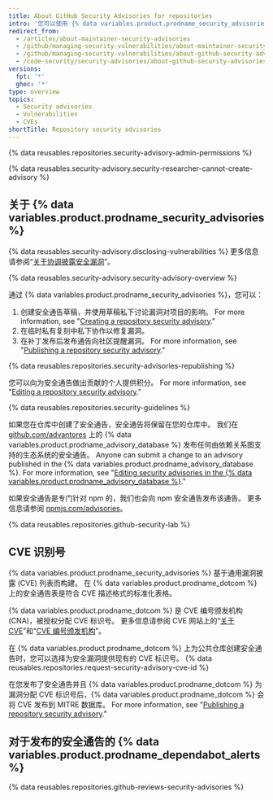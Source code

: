 ```yaml
---
title: About GitHub Security Advisories for repositories
intro: '您可以使用 {% data variables.product.prodname_security_advisories %} 来私下讨论、修复和发布有关仓库中安全漏洞的信息。'
redirect_from:
  - /articles/about-maintainer-security-advisories
  - /github/managing-security-vulnerabilities/about-maintainer-security-advisories
  - /github/managing-security-vulnerabilities/about-github-security-advisories
  - /code-security/security-advisories/about-github-security-advisories
versions:
  fpt: '*'
  ghec: '*'
type: overview
topics:
  - Security advisories
  - Vulnerabilities
  - CVEs
shortTitle: Repository security advisories
---
```


{% data reusables.repositories.security-advisory-admin-permissions %}

{% data reusables.security-advisory.security-researcher-cannot-create-advisory %}

## 关于 {% data variables.product.prodname_security_advisories %}

{% data reusables.security-advisory.disclosing-vulnerabilities %} 更多信息请参阅“[关于协调披露安全漏洞](/code-security/repository-security-advisories/about-coordinated-disclosure-of-security-vulnerabilities)”。

{% data reusables.security-advisory.security-advisory-overview %}

通过 {% data variables.product.prodname_security_advisories %}，您可以：

1. 创建安全通告草稿，并使用草稿私下讨论漏洞对项目的影响。 For more information, see "[Creating a repository security advisory](/code-security/repository-security-advisories/creating-a-repository-security-advisory)."
2. 在临时私有复刻中私下协作以修复漏洞。
3. 在补丁发布后发布通告向社区提醒漏洞。 For more information, see "[Publishing a repository security advisory](/code-security/repository-security-advisories/publishing-a-repository-security-advisory)."

{% data reusables.repositories.security-advisories-republishing %}

您可以向为安全通告做出贡献的个人提供积分。 For more information, see "[Editing a repository security advisory](/code-security/repository-security-advisories/editing-a-repository-security-advisory#about-credits-for-security-advisories)."

{% data reusables.repositories.security-guidelines %}

如果您在仓库中创建了安全通告，安全通告将保留在您的仓库中。 我们在 [github.com/advantores](https://github.com/advisories) 上的 {% data variables.product.prodname_advisory_database %} 发布任何由依赖关系图支持的生态系统的安全通告。 Anyone can submit a change to an advisory published in the {% data variables.product.prodname_advisory_database %}. For more information, see "[Editing security advisories in the {% data variables.product.prodname_advisory_database %}](/code-security/supply-chain-security/managing-vulnerabilities-in-your-projects-dependencies/editing-security-advisories-in-the-github-advisory-database)."

如果安全通告是专门针对 npm 的，我们也会向 npm 安全通告发布该通告。 更多信息请参阅 [npmjs.com/advisories](https://www.npmjs.com/advisories)。

{% data reusables.repositories.github-security-lab %}

## CVE 识别号

{% data variables.product.prodname_security_advisories %} 基于通用漏洞披露 (CVE) 列表而构建。 在 {% data variables.product.prodname_dotcom %} 上的安全通告表是符合 CVE 描述格式的标准化表格。

{% data variables.product.prodname_dotcom %} 是 CVE 编号颁发机构 (CNA)，被授权分配 CVE 标识号。 更多信息请参阅 CVE 网站上的“[关于 CVE](https://www.cve.org/About/Overview)”和“[CVE 编号颁发机构](https://www.cve.org/ProgramOrganization/CNAs)”。

在 {% data variables.product.prodname_dotcom %} 上为公共仓库创建安全通告时，您可以选择为安全漏洞提供现有的 CVE 标识号。 {% data reusables.repositories.request-security-advisory-cve-id %}

在您发布了安全通告并且 {% data variables.product.prodname_dotcom %} 为漏洞分配 CVE 标识号后，{% data variables.product.prodname_dotcom %} 会将 CVE 发布到 MITRE 数据库。 For more information, see "[Publishing a repository security advisory](/code-security/repository-security-advisories/publishing-a-repository-security-advisory)."

## 对于发布的安全通告的 {% data variables.product.prodname_dependabot_alerts %}

{% data reusables.repositories.github-reviews-security-advisories %}
